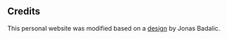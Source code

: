 ## Credits
This personal website was modified based on a [design](https://codepen.io/JonasBadalic/pen/cwEtH) by Jonas Badalic.
